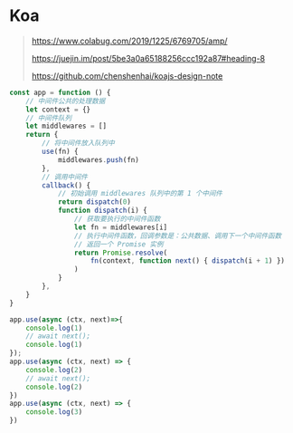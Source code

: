 # Koa 

> https://www.colabug.com/2019/1225/6769705/amp/
>
> https://juejin.im/post/5be3a0a65188256ccc192a87#heading-8
>
> https://github.com/chenshenhai/koajs-design-note

```js
const app = function () {
    // 中间件公共的处理数据
    let context = {}
    // 中间件队列
    let middlewares = []
    return {
        // 将中间件放入队列中
        use(fn) {
            middlewares.push(fn)
        },
        // 调用中间件
        callback() {
            // 初始调用 middlewares 队列中的第 1 个中间件
            return dispatch(0)
            function dispatch(i) {
                // 获取要执行的中间件函数
                let fn = middlewares[i]
                // 执行中间件函数，回调参数是：公共数据、调用下一个中间件函数
                // 返回一个 Promise 实例
                return Promise.resolve(
                    fn(context, function next() { dispatch(i + 1) })
                )
            }
        },
    }
}

app.use(async (ctx, next)=>{
    console.log(1)
    // await next();
    console.log(1)
});
app.use(async (ctx, next) => {
    console.log(2)
    // await next();
    console.log(2)
})
app.use(async (ctx, next) => {
    console.log(3)
})
```

